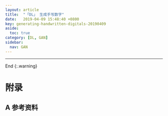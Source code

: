 ```yaml
---
layout: article
title:  "「DL」 生成手写数字"
date:   2019-04-09 15:48:40 +0800
key: generating-handwritten-digitals-20190409
aside:
  toc: true
category: [DL, GAN]
sidebar:
  nav: GAN
---
```


>

<!--more-->


-------------------  
 End
{:.warning}  


# 附录
## A 参考资料
